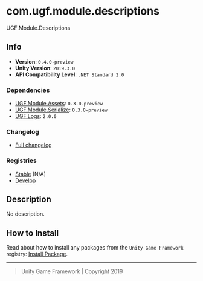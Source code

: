 # com.ugf.module.descriptions

UGF.Module.Descriptions

## Info

- **Version**: `0.4.0-preview`
- **Unity Version**: `2019.3.0`
- **API Compatibility Level**: `.NET Standard 2.0`

### Dependencies

- [UGF.Module.Assets](https://github.com/unity-game-framework/ugf-module-assets): `0.3.0-preview`
- [UGF.Module.Serialize](https://github.com/unity-game-framework/ugf-module-serialize): `0.3.0-preview`
- [UGF.Logs](https://github.com/unity-game-framework/ugf-logs): `2.0.0`

### Changelog

- [Full changelog][1]

### Registries

- [Stable][2] (N/A)
- [Develop][3]

## Description

No description.

## How to Install

Read about how to install any packages from the `Unity Game Framework` registry: [Install Package][4].

---
> Unity Game Framework | Copyright 2019

[1]: changelog.md
[2]: https://bintray.com/unity-game-framework/stable/com.ugf.module.descriptions
[3]: https://bintray.com/unity-game-framework/dev/com.ugf.module.descriptions
[4]: https://github.com/unity-game-framework/ugf-documentation/wiki/Install-Package
